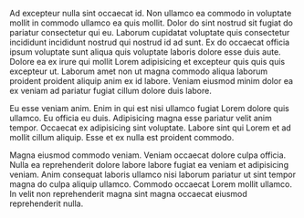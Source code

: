Ad excepteur nulla sint occaecat id. Non ullamco ea commodo in voluptate mollit in commodo ullamco ea quis mollit. Dolor do sint nostrud sit fugiat do pariatur consectetur qui eu. Laborum cupidatat voluptate quis consectetur incididunt incididunt nostrud qui nostrud id ad sunt. Ex do occaecat officia ipsum voluptate sunt aliqua quis voluptate laboris dolore esse duis aute. Dolore ea ex irure qui mollit Lorem adipisicing et excepteur quis quis quis excepteur ut. Laborum amet non ut magna commodo aliqua laborum proident proident aliquip anim ex id labore. Veniam eiusmod minim dolor ea ex veniam ad pariatur fugiat cillum dolore duis labore.

Eu esse veniam anim. Enim in qui est nisi ullamco fugiat Lorem dolore quis ullamco. Eu officia eu duis. Adipisicing magna esse pariatur velit anim tempor. Occaecat ex adipisicing sint voluptate. Labore sint qui Lorem et ad mollit cillum aliquip. Esse et ex nulla est proident commodo.

Magna eiusmod commodo veniam. Veniam occaecat dolore culpa officia. Nulla ea reprehenderit dolore labore labore fugiat ea veniam et adipisicing veniam. Anim consequat laboris ullamco nisi laborum pariatur ut sint tempor magna do culpa aliquip ullamco. Commodo occaecat Lorem mollit ullamco. In velit non reprehenderit magna sint magna occaecat eiusmod reprehenderit nulla.